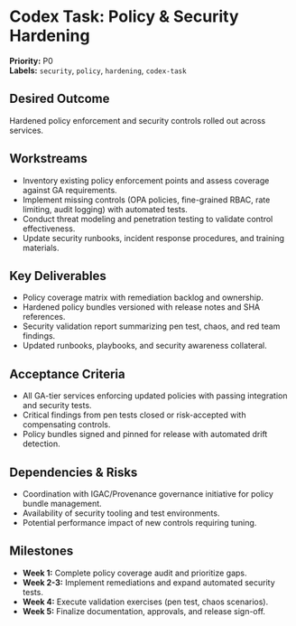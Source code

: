 # Codex Task: Policy & Security Hardening

**Priority:** P0  
**Labels:** `security`, `policy`, `hardening`, `codex-task`

## Desired Outcome

Hardened policy enforcement and security controls rolled out across services.

## Workstreams

- Inventory existing policy enforcement points and assess coverage against GA requirements.
- Implement missing controls (OPA policies, fine-grained RBAC, rate limiting, audit logging) with automated tests.
- Conduct threat modeling and penetration testing to validate control effectiveness.
- Update security runbooks, incident response procedures, and training materials.

## Key Deliverables

- Policy coverage matrix with remediation backlog and ownership.
- Hardened policy bundles versioned with release notes and SHA references.
- Security validation report summarizing pen test, chaos, and red team findings.
- Updated runbooks, playbooks, and security awareness collateral.

## Acceptance Criteria

- All GA-tier services enforcing updated policies with passing integration and security tests.
- Critical findings from pen tests closed or risk-accepted with compensating controls.
- Policy bundles signed and pinned for release with automated drift detection.

## Dependencies & Risks

- Coordination with IGAC/Provenance governance initiative for policy bundle management.
- Availability of security tooling and test environments.
- Potential performance impact of new controls requiring tuning.

## Milestones

- **Week 1:** Complete policy coverage audit and prioritize gaps.
- **Week 2-3:** Implement remediations and expand automated security tests.
- **Week 4:** Execute validation exercises (pen test, chaos scenarios).
- **Week 5:** Finalize documentation, approvals, and release sign-off.
